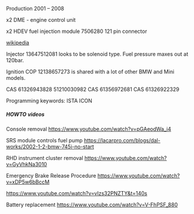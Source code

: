 
Production 2001 – 2008

x2 DME - engine control unit

x2 HDEV fuel injection module 7506280 121 pin connector

[wikipedia](https://en.wikipedia.org/wiki/BMW_7_Series_(E65))

Injector 13647512081 looks to be solenoid type. Fuel pressure maxes out at 120bar.

Ignition COP 12138657273 is shared with a lot of other BMW and Mini models.


CAS 61326943828 51210030982
CAS 61356972681 
CAS 61326922329

Programming keywords:
ISTA ICON

##### HOWTO videos

Console removal https://www.youtube.com/watch?v=pGAeodWa_i4

SRS module controls fuel pump 
https://lacarpro.com/blogs/dal-works/2002-1-2-bmw-745i-no-start

RHD instrument cluster removal https://www.youtube.com/watch?v=GyVhkNa3010

Emergency Brake Release Procedure https://www.youtube.com/watch?v=xDP5w6bBccM

https://www.youtube.com/watch?v=vIzs32PNZTY&t=140s

Battery replacement https://www.youtube.com/watch?v=V-FhPSF_880